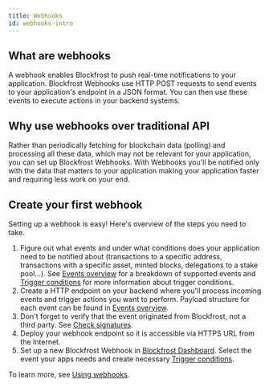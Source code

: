 ```yaml
---
title: Webhooks
id: webhooks-intro
---
```


## What are webhooks

A webhook enables Blockfrost to push real-time notifications to your application. Blockfrost Webhooks use HTTP POST requests to send events to your application's endpoint in a JSON format. You can then use these events to execute actions in your backend systems.

## Why use webhooks over traditional API

Rather than periodically fetching for blockchain data (polling) and processing all these data, which may not be relevant for your application, you can set up Blockfrost Webhooks. With Webhooks you'll be notified only with the data that matters to your application making your application faster and requiring less work on your end.

## Create your first webhook

Setting up a webhook is easy! Here's overview of the steps you need to take.

1. Figure out what events and under what conditions does your application need to be notified about (transactions to a specific address, transactions with a specific asset, minted blocks, delegations to a stake pool...). See [Events overview](./webhooks-events) for a breakdown of supported events and [Trigger conditions](./webhooks-conditions) for more information about trigger conditions.
2. Create a HTTP endpoint on your backend where you'll process incoming events and trigger actions you want to perform. Payload structure for each event can be found in [Events overview](./webhooks-events).
3. Don't forget to verify that the event originated from Blockfrost, not a third party. See [Check signatures](./webhooks-signatures).
4. Deploy your webhook endpoint so it is accessible via HTTPS URL from the Internet.
5. Set up a new Blockfrost Webhook in [Blockfrost Dashboard](https://blockfrost.io/dashboard). Select the event your apps needs and create necessary [Trigger conditions](./webhooks-conditions).

To learn more, see [Using webhooks](./using-webhooks).
